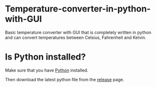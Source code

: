 # Temperature-converter-in-python-with-GUI
Basic temperature converter with GUI that is completely written in python and can convert temperatures between Celsius, Fahrenheit and Kelvin.
# Is Python installed?
Make sure that you have <a href="https://www.python.org/downloads/">Python</a> installed.

Then download the latest python file from the <a href="https://github.com/Bbenii1/Temperature-converter-in-python-with-GUI/releases">release</a> page.
